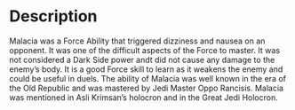 # Description

Malacia was a Force Ability that triggered dizziness and nausea on an opponent.
It was one of the difficult aspects of the Force to master.
It was not considered a Dark Side power andt did not cause any damage to the enemy’s body.
It is a good Force skill to learn as it weakens the enemy and could be useful in duels.
The ability of Malacia was well known in the era of the Old Republic and  was mastered by Jedi Master Oppo Rancisis.
Malacia was mentioned in Asli Krimsan’s holocron and in the Great Jedi Holocron.

